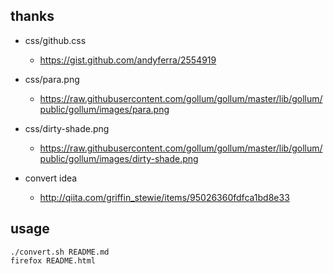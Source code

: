 ## thanks

* css/github.css
    * https://gist.github.com/andyferra/2554919
* css/para.png
    * https://raw.githubusercontent.com/gollum/gollum/master/lib/gollum/public/gollum/images/para.png
* css/dirty-shade.png
    * https://raw.githubusercontent.com/gollum/gollum/master/lib/gollum/public/gollum/images/dirty-shade.png

* convert idea
  * http://qiita.com/griffin_stewie/items/95026360fdfca1bd8e33

## usage

```
./convert.sh README.md
firefox README.html
```
